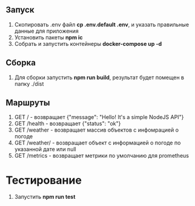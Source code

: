 ## Запуск
1. Скопировать .env файл **cp .env.default .env**, и указать правильные данные для приложения
2. Установить пакеты **npm ic**
3. Собрать и запустить контейнеры **docker-compose up -d**

## Сборка
1. Для сборки запустить **npm run build**, результат будет помещен в папку ./dist

## Маршруты
1. GET / - возвращает {"message": "Hello! It's a simple NodeJS API"}
2. GET /health -  возвращает {"status": "ok"}
3. GET /weather - возвращает массив объектов с инфомрацией о погоде
4. GET /weather/<YYYY-MM-DD> - возвращает объект с информацией о погоде по указанной дате или null
5. GET /metrics - возвращает метрики по умолчанию для prometheus

# Тестирование
1. Запустить **npm run test**